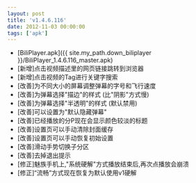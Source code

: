 ```yaml
---
layout: post
title: 'v1.4.6.116'
date: 2012-11-03 00:00:00
tags: ['apk']
---
```

- [BiliPlayer.apk]({{ site.my_path.down_biliplayer }}/BiliPlayer_1.4.6.116_master.apk) <br />
- \[新增\]点击视频描述里的网页链接跳转到浏览器 <br />
- \[新增\]点击视频的Tag进行关键字搜索 <br />
- \[改善\]为不同大小的屏幕调整弹幕的字号和飞行速度 <br />
- \[改善\]为弹幕选择"描边"的样式 (比"阴影"方式慢) <br />
- \[改善\]为弹幕选择"半透明"的样式 (默认禁用) <br />
- \[改善\]可以设置为"默认隐藏弹幕" <br />
- \[改善\]已经播放的分P现在会显示颜色较淡的标题 <br />
- \[改善\]设置页可以手动清除封面缓存 <br />
- \[改善\]设置页可以手动恢复初始设置 <br />
- \[改善\]滑动手势切换子分区 <br />
- \[改善\]去掉退出提示 <br />
- \[修正\]魅族手机上,"系统硬解"方式播放结束后,再次点播放会崩溃 <br />
- \[修正\]“流畅”方式现在恢复为默认使用v1硬解 <br />
